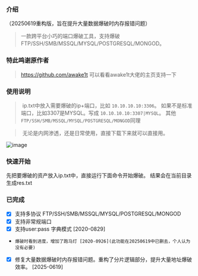 ### 介绍
（20250619重构版，旨在提升大量数据爆破时内存报错问题）
> 一款跨平台小巧的端口爆破工具，支持爆破FTP/SSH/SMB/MSSQL/MYSQL/POSTGRESQL/MONGOD。 

### 特此鸣谢原作者

> https://github.com/awake1t
可以看看awake1t大佬的主页支持一下
### 使用说明

> ​	ip.txt中放入需要爆破的ip+端口，比如 `10.10.10.10:3306`。  如果不是标准端口，比如3307是MYSQL。写成 `10.10.10.10:3307|MYSQL`。 其他`FTP/SSH/SMB/MSSQL/MYSQL/POSTGRESQL/MONGOD`同理

> ​	无论是内网渗透，还是日常使用，直接下载下来就可以直接用。

![image](https://github.com/awake1t/PortBrute/blob/master/common/example1.png)


### 快速开始

先把要爆破的资产放入ip.txt中，直接运行下面命令开始爆破。 结果会在当前目录生成res.txt


### 已完成
  - [x] 支持多协议 FTP/SSH/SMB/MSSQL/MYSQL/POSTGRESQL/MONGOD
  - [x] 支持非常规端口
  - [x] 支持user:pass 字典模式 [2020-0829]
  -     爆破时看到进度，增加了跑马灯 [2020-0926](此功能在20250619中已删去，个人认为没有必要)
  - [x] 修复大量数据爆破时内存报错问题。重构了分片逻辑部分，提升大量地址爆破效率。 [2025-0619]
